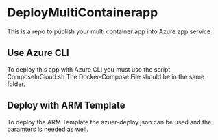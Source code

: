 # DeployMultiContainerapp
This is a repo to publish your multi container app into Azure app service

## Use Azure CLI
To deploy this app with Azure CLI you must use the script ComposeInCloud.sh
The Docker-Compose File should be in the same folder.

## Deploy with ARM Template
To deploy the ARM Template the azuer-deploy.json can be used and the paramters is needed as well.
